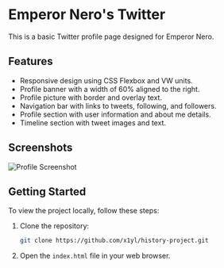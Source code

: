 # Emperor Nero's Twitter

This is a basic Twitter profile page designed for Emperor Nero.


## Features

- Responsive design using CSS Flexbox and VW units.
- Profile banner with a width of 60% aligned to the right.
- Profile picture with border and overlay text.
- Navigation bar with links to tweets, following, and followers.
- Profile section with user information and about me details.
- Timeline section with tweet images and text.

## Screenshots

![Profile Screenshot](profile.png)

## Getting Started

To view the project locally, follow these steps:

1. Clone the repository:

   ```bash
   git clone https://github.com/x1yl/history-project.git

2. Open the `index.html` file in your web browser.